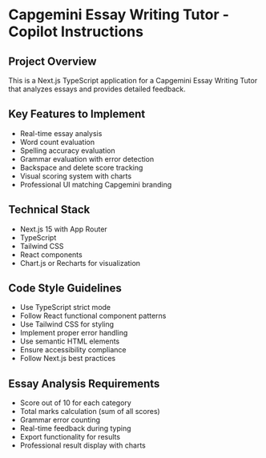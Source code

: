 # Capgemini Essay Writing Tutor - Copilot Instructions

<!-- Use this file to provide workspace-specific custom instructions to Copilot. For more details, visit https://code.visualstudio.com/docs/copilot/copilot-customization#_use-a-githubcopilotinstructionsmd-file -->

## Project Overview
This is a Next.js TypeScript application for a Capgemini Essay Writing Tutor that analyzes essays and provides detailed feedback.

## Key Features to Implement
- Real-time essay analysis
- Word count evaluation
- Spelling accuracy evaluation
- Grammar evaluation with error detection
- Backspace and delete score tracking
- Visual scoring system with charts
- Professional UI matching Capgemini branding

## Technical Stack
- Next.js 15 with App Router
- TypeScript
- Tailwind CSS
- React components
- Chart.js or Recharts for visualization

## Code Style Guidelines
- Use TypeScript strict mode
- Follow React functional component patterns
- Use Tailwind CSS for styling
- Implement proper error handling
- Use semantic HTML elements
- Ensure accessibility compliance
- Follow Next.js best practices

## Essay Analysis Requirements
- Score out of 10 for each category
- Total marks calculation (sum of all scores)
- Grammar error counting
- Real-time feedback during typing
- Export functionality for results
- Professional result display with charts
